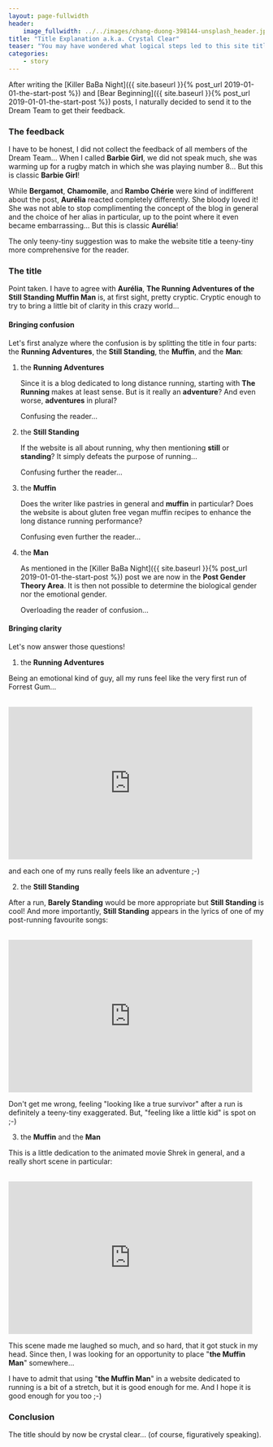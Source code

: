 ```yaml
---
layout: page-fullwidth
header:
    image_fullwidth: ../../images/chang-duong-398144-unsplash_header.jpg
title: "Title Explanation a.k.a. Crystal Clear"
teaser: "You may have wondered what logical steps led to this site title..."
categories:
    - story
---
```


After writing the [Killer BaBa Night]({{ site.baseurl }}{% post_url 2019-01-01-the-start-post %}) 
and [Bear Beginning]({{ site.baseurl }}{% post_url 2019-01-01-the-start-post %}) posts, 
I naturally decided to send it to the Dream Team to get their feedback.

### The feedback

I have to be honest, I did not collect the feedback of all members of the Dream Team...
 When I called **Barbie Girl**, we did not speak much, 
 she was warming up for a rugby match in which she was playing number 8...
But this is classic **Barbie Girl**!

While **Bergamot**, **Chamomile**, and **Rambo Chérie** were kind of indifferent 
about the post, **Aurélia** reacted completely differently. She bloody loved it!
She was not able to stop complimenting the concept of the blog in general and the choice of her alias in particular, 
up to the point where it even became embarrassing... But this is classic **Aurélia**! 

The only teeny-tiny suggestion was to make the website title a teeny-tiny more comprehensive for the reader.

### The title

Point taken. I have to agree with **Aurélia**, **The Running Adventures of the Still Standing Muffin Man** is,
 at first sight, pretty cryptic. Cryptic enough to try to bring a little bit of clarity in this crazy world...
 
#### Bringing confusion

Let's first analyze where the confusion is by splitting the title in four parts: 
the **Running Adventures**, the **Still Standing**, the **Muffin**, and the **Man**:
 
1. the **Running Adventures**
    
   Since it is a blog dedicated to long distance running, starting with **The Running** makes at least sense. 
   But is it really an **adventure**? And even worse, **adventures** in plural? 
   
   Confusing the reader...
    
2. the **Still Standing**
    
   If the website is all about running, why then mentioning **still** or **standing**?
   It simply defeats the purpose of running... 
   
   Confusing further the reader...


3. the **Muffin**
    
   Does the writer like pastries in general and **muffin** in particular? 
     Does the website is about gluten free vegan muffin recipes to enhance the long distance running performance? 
    
    Confusing even further the reader...

4. the **Man**

   As mentioned in the [Killer BaBa Night]({{ site.baseurl }}{% post_url 2019-01-01-the-start-post %})
   post we are now in the **Post Gender Theory Area**. It is then not possible to determine 
    the biological gender nor the emotional gender. 
    
    Overloading the reader of confusion...

 
#### Bringing clarity
Let's now answer those questions! 

1. the **Running Adventures**

Being an emotional kind of guy, all my runs feel like the very first run of Forrest Gum...

<br>

  <iframe width="480" height="300"  src="https://www.youtube.com/embed/IFeUIJMwG4A" frameborder="0" allowfullscreen></iframe>

<br>

and each one of my runs really feels like an adventure ;-)

2. the **Still Standing**

After a run, **Barely Standing** would be more appropriate but **Still Standing** is cool!
And more importantly, **Still Standing** appears in the lyrics of one of my post-running favourite songs:
 
 <br>

  <iframe width="480" height="300" src="https://www.youtube.com/embed/NgzRea-9TuI" frameborder="0"  allowfullscreen></iframe>

<br>

  Don't get me wrong, feeling "looking like a true survivor" after a run is definitely a teeny-tiny exaggerated.
But, "feeling like a little kid" is spot on ;-)

3. the **Muffin** and the **Man**

This is a little dedication to the animated movie Shrek in general, and 
a really short scene in particular:

<br>

  <iframe width="480" height="300"  src="https://www.youtube.com/embed/3taMwAEGBVc" frameborder="0" allowfullscreen></iframe>

<br>

  This scene made me laughed so much, 
and so hard, that it got stuck in my head. Since then, I was looking
for an opportunity to place "**the Muffin Man**" somewhere...

  I have to admit that using "**the Muffin Man**" in a website dedicated to
running is a bit of a stretch, but it is good enough for me. And I hope it
is good enough for you too ;-)


### Conclusion
The title should by now be crystal clear... (of course, figuratively speaking).